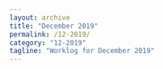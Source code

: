 ```yaml
---
layout: archive
title: "December 2019"
permalink: /12-2019/
category: "12-2019"
tagline: "Worklog for December 2019"
---
```

